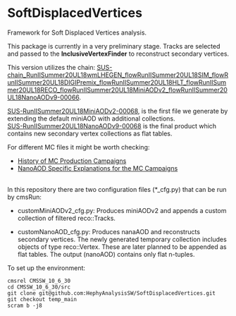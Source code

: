 # SoftDisplacedVertices
Framework for Soft Displaced Vertices analysis.

This package is currently in a very preliminary stage. Tracks are selected and passed to the **InclusiveVertexFinder** to reconstruct secondary vertices.

This version utilizes the chain:
 [SUS-chain_RunIISummer20UL18wmLHEGEN_flowRunIISummer20UL18SIM_flowRunIISummer20UL18DIGIPremix_flowRunIISummer20UL18HLT_flowRunIISummer20UL18RECO_flowRunIISummer20UL18MiniAODv2_flowRunIISummer20UL18NanoAODv9-00066](https://cms-pdmv.cern.ch/mcm/chained_requests?prepid=SUS-chain_RunIISummer20UL18wmLHEGEN_flowRunIISummer20UL18SIM_flowRunIISummer20UL18DIGIPremix_flowRunIISummer20UL18HLT_flowRunIISummer20UL18RECO_flowRunIISummer20UL18MiniAODv2_flowRunIISummer20UL18NanoAODv9-00066).

[SUS-RunIISummer20UL18MiniAODv2-00068](https://cms-pdmv.cern.ch/mcm/requests?prepid=SUS-RunIISummer20UL18MiniAODv2-00068&page=0), is the first file we generate by extending the default miniAOD with additional collections. \
[SUS-RunIISummer20UL18NanoAODv9-00068](https://cms-pdmv.cern.ch/mcm/requests?prepid=SUS-RunIISummer20UL18NanoAODv9-00068&page=0) is the final product which contains new secondary vertex collections as flat tables.

For different MC files it might be worth checking:
 - [History of MC Production Campaigns](https://twiki.cern.ch/twiki/bin/viewauth/CMS/PdmVMcCampaigns)
 - [NanoAOD Specific Explanations for the MC Campaigns](https://gitlab.cern.ch/cms-nanoAOD/nanoaod-doc/-/wikis/home)

\
In this repository there are two configuration files (*_cfg.py) that can be run by cmsRun:

 - customMiniAODv2_cfg.py: Produces miniAODv2 and appends a custom collection of filtered reco::Tracks.

 - customNanoAOD_cfg.py: Produces nanaAOD and reconstructs secondary vertices. The newly generated temporary collection includes objects of type reco::Vertex. These are later planned to be appended as flat tables. The output (nanoAOD) contains only flat n-tuples.

To set up the environment:
```
cmsrel CMSSW_10_6_30
cd CMSSW_10_6_30/src
git clone git@github.com:HephyAnalysisSW/SoftDisplacedVertices.git
git checkout temp_main
scram b -j8
```

